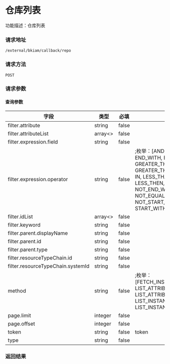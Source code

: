# 仓库列表
功能描述：仓库列表

### 请求地址
```
/external/bkiam/callback/repo
```

### 请求方法
`POST`
### 请求参数

#### 查询参数

| 字段 | 类型 | 必填 | 描述 |
| -------- | -------- | -------- | -------- |
| filter.attribute     | string   | false       |  |
| filter.attributeList     | array<>   | false       |  |
| filter.expression.field     | string   | false       |  |
| filter.expression.operator     | string   | false       | ;枚举：[AND, ANY, CONTAIN, END_WITH, EQUAL, GREATER_THAN, GREATER_THAN_OR_EQUAL, IN, LESS_THAN_OR_EQUAL, LESS_THEN, NOT_CONTAIN, NOT_END_WITH, NOT_EQUAL, NOT_IN, NOT_START_WITH, OR, START_WITH] |
| filter.idList     | array<>   | false       |  |
| filter.keyword     | string   | false       |  |
| filter.parent.displayName     | string   | false       |  |
| filter.parent.id     | string   | false       |  |
| filter.parent.type     | string   | false       |  |
| filter.resourceTypeChain.id     | string   | false       |  |
| filter.resourceTypeChain.systemId     | string   | false       |  |
| method     | string   | false       | ;枚举：[FETCH_INSTANCE_INFO, LIST_ATTRIBUTE, LIST_ATTRIBUTE_VALUE, LIST_INSTANCE, LIST_INSTANCE_BY_POLICY] |
| page.limit     | integer   | false       |  |
| page.offset     | integer   | false       |  |
| token     | string   | false       | token |
| type     | string   | false       |  |



### 返回结果

